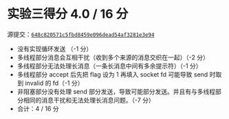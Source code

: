 # 实验三得分 4.0 / 16 分

源提交：[`648c820571c5fbd8459e096dead54af3281e3e94`](https://github.com/Morifolium/OSH-2020-Labs/tree/648c820571c5fbd8459e096dead54af3281e3e94)

- 没有实现循环发送 （-1 分）
- 多线程部分消息会互相干扰（收到多个来源的消息交织在一起）（-2 分）
- 多线程部分无法处理长消息（一条长消息中间有多余提示符）（-1 分）
- 多线程部分 accept 后先把 flag 设为 1 再填入 socket fd 可能导致 send 时取到 invalid 的 fd（-1 分）
- 非阻塞部分没有处理 send 部分发送，导致可能部分发送。并且有与多线程部分相同的消息干扰和无法处理长消息问题。（-7 分）
- 合计：4 / 16 分
